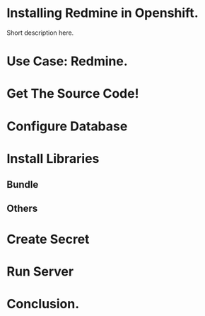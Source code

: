 # Installing Redmine in Openshift.

Short description here.

# Use Case: Redmine.

# Get The Source Code!

# Configure Database

# Install Libraries

## Bundle

## Others

# Create Secret

# Run Server

# Conclusion.

